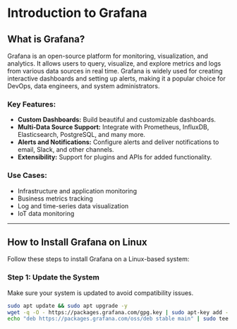 # Introduction to Grafana

## What is Grafana?

Grafana is an open-source platform for monitoring, visualization, and analytics. It allows users to query, visualize, and explore metrics and logs from various data sources in real time. Grafana is widely used for creating interactive dashboards and setting up alerts, making it a popular choice for DevOps, data engineers, and system administrators.

### Key Features:
- **Custom Dashboards:** Build beautiful and customizable dashboards.
- **Multi-Data Source Support:** Integrate with Prometheus, InfluxDB, Elasticsearch, PostgreSQL, and many more.
- **Alerts and Notifications:** Configure alerts and deliver notifications to email, Slack, and other channels.
- **Extensibility:** Support for plugins and APIs for added functionality.

### Use Cases:
- Infrastructure and application monitoring
- Business metrics tracking
- Log and time-series data visualization
- IoT data monitoring

---

## How to Install Grafana on Linux

Follow these steps to install Grafana on a Linux-based system:

### Step 1: Update the System
Make sure your system is updated to avoid compatibility issues.

```bash
sudo apt update && sudo apt upgrade -y
wget -q -O - https://packages.grafana.com/gpg.key | sudo apt-key add -
echo "deb https://packages.grafana.com/oss/deb stable main" | sudo tee /etc/apt/sources.list.d/grafana.list
